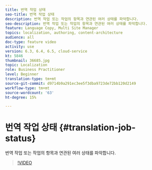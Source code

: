 ```yaml
---
title: 번역 작업 상태
seo-title: 번역 작업 상태
description: 번역 작업 또는 작업의 항목과 연관된 여러 상태를 파악합니다.
seo-description: 번역 작업 또는 작업의 항목과 연관된 여러 상태를 파악합니다.
feature: Language Copy, Multi Site Manager
topics: localization, authoring, content-architecture
audience: all
doc-type: feature video
activity: use
version: 6.3, 6.4, 6.5, cloud-service
kt: 5846
thumbnail: 36685.jpg
topic: Localization
role: Business Practitioner
level: Beginner
translation-type: tm+mt
source-git-commit: d9714b9a291ec3ee5f3dba9723de72bb120d2149
workflow-type: tm+mt
source-wordcount: '63'
ht-degree: 15%

---
```



# 번역 작업 상태 {#translation-job-status}

번역 작업 또는 작업의 항목과 연관된 여러 상태를 파악합니다.

>[!VIDEO](https://video.tv.adobe.com/v/36685?quality=12&learn=on)
